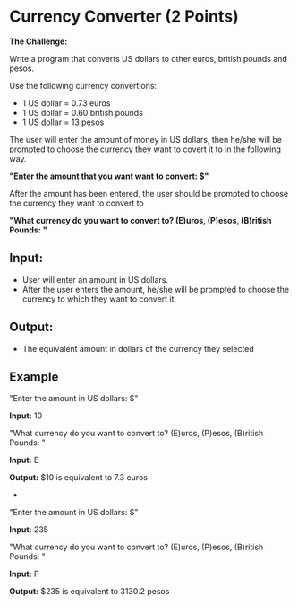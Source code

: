 Currency Converter (2 Points)
=

**The Challenge:**

Write a program that converts US dollars to other euros, british pounds and pesos.

Use the following currency convertions:
- 1 US dollar = 0.73 euros
- 1 US dollar = 0.60 british pounds
- 1 US dollar = 13 pesos

The user will enter the amount of money in US dollars, then he/she will be prompted to choose the currency they want to covert it to in the following way. 

**"Enter the amount that you want want to convert: $"**

After the amount has been entered, the user should be prompted to choose the currency they want to convert to

**"What currency do you want to convert to? (E)uros, (P)esos, (B)ritish Pounds: "**

Input:
-
- User will enter an amount in US dollars.
- After the user enters the amount, he/she will be prompted to choose the currency to which they want to convert it.

Output:
-
- The equivalent amount in dollars of the currency they selected

Example
-
"Enter the amount in US dollars: $"

**Input:** 10

"What currency do you want to convert to? (E)uros, (P)esos, (B)ritish Pounds: "

**Input:** E

**Output:** $10 is equivalent to 7.3 euros

-

"Enter the amount in US dollars: $"

**Input:** 235

"What currency do you want to convert to? (E)uros, (P)esos, (B)ritish Pounds: "

**Input:** P

**Output:** $235 is equivalent to 3130.2 pesos
